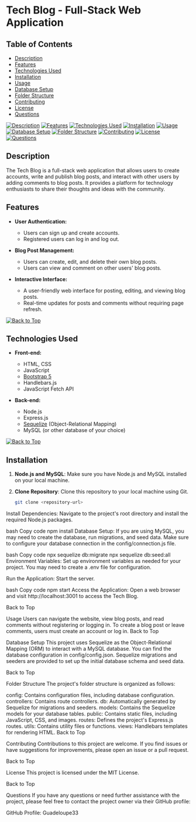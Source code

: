 # Tech Blog - Full-Stack Web Application

## Table of Contents

- [Description](#description)
- [Features](#features)
- [Technologies Used](#technologies-used)
- [Installation](#installation)
- [Usage](#usage)
- [Database Setup](#database-setup)
- [Folder Structure](#folder-structure)
- [Contributing](#contributing)
- [License](#license)
- [Questions](#questions)

[![Description](#description)](#description)
[![Features](#features)](#features)
[![Technologies Used](#technologies-used)](#technologies-used)
[![Installation](#installation)](#installation)
[![Usage](#usage)](#usage)
[![Database Setup](#database-setup)](#database-setup)
[![Folder Structure](#folder-structure)](#folder-structure)
[![Contributing](#contributing)](#contributing)
[![License](#license)](#license)
[![Questions](#questions)](#questions)

## Description

The Tech Blog is a full-stack web application that allows users to create accounts, write and publish blog posts, and interact with other users by adding comments to blog posts. It provides a platform for technology enthusiasts to share their thoughts and ideas with the community.

## Features

- **User Authentication:**
  - Users can sign up and create accounts.
  - Registered users can log in and log out.

- **Blog Post Management:**
  - Users can create, edit, and delete their own blog posts.
  - Users can view and comment on other users' blog posts.

- **Interactive Interface:**
  - A user-friendly web interface for posting, editing, and viewing blog posts.
  - Real-time updates for posts and comments without requiring page refresh.

[![Back to Top](#table-of-contents)](#table-of-contents)

## Technologies Used

- **Front-end:**
  - HTML, CSS
  - JavaScript
  - [Bootstrap 5](https://getbootstrap.com/docs/5.0/getting-started/introduction/)
  - Handlebars.js
  - JavaScript Fetch API

- **Back-end:**
  - Node.js
  - Express.js
  - [Sequelize](https://sequelize.org/) (Object-Relational Mapping)
  - MySQL (or other database of your choice)

[![Back to Top](#table-of-contents)](#table-of-contents)

## Installation

1. **Node.js and MySQL**: Make sure you have Node.js and MySQL installed on your local machine.

2. **Clone Repository**: Clone this repository to your local machine using Git.

   ```bash
   git clone <repository-url>

Install Dependencies: Navigate to the project's root directory and install the required Node.js packages.

bash
Copy code
npm install
Database Setup: If you are using MySQL, you may need to create the database, run migrations, and seed data. Make sure to configure your database connection in the config/connection.js file.

bash
Copy code
npx sequelize db:migrate
npx sequelize db:seed:all
Environment Variables: Set up environment variables as needed for your project. You may need to create a .env file for configuration.

Run the Application: Start the server.

bash
Copy code
npm start
Access the Application: Open a web browser and visit http://localhost:3001 to access the Tech Blog.

Back to Top

Usage
Users can navigate the website, view blog posts, and read comments without registering or logging in.
To create a blog post or leave comments, users must create an account or log in.
Back to Top

Database Setup
This project uses Sequelize as the Object-Relational Mapping (ORM) to interact with a MySQL database. You can find the database configuration in config/config.json. Sequelize migrations and seeders are provided to set up the initial database schema and seed data.

Back to Top

Folder Structure
The project's folder structure is organized as follows:

config: Contains configuration files, including database configuration.
controllers: Contains route controllers.
db: Automatically generated by Sequelize for migrations and seeders.
models: Contains the Sequelize models for your database tables.
public: Contains static files, including JavaScript, CSS, and images.
routes: Defines the project's Express.js routes.
utils: Contains utility files or functions.
views: Handlebars templates for rendering HTML.
Back to Top

Contributing
Contributions to this project are welcome. If you find issues or have suggestions for improvements, please open an issue or a pull request.

Back to Top

License
This project is licensed under the MIT License.

Back to Top

Questions
If you have any questions or need further assistance with the project, please feel free to contact the project owner via their GitHub profile:

GitHub Profile: Guadeloupe33